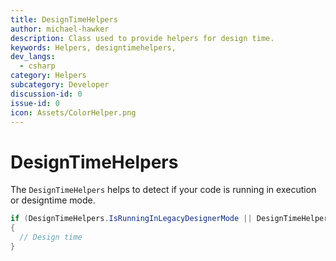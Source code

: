 ```yaml
---
title: DesignTimeHelpers
author: michael-hawker
description: Class used to provide helpers for design time.
keywords: Helpers, designtimehelpers,
dev_langs:
  - csharp
category: Helpers
subcategory: Developer
discussion-id: 0
issue-id: 0
icon: Assets/ColorHelper.png
---
```


# DesignTimeHelpers

The `DesignTimeHelpers` helps to detect if your code is running in execution or designtime mode.

```csharp
if (DesignTimeHelpers.IsRunningInLegacyDesignerMode || DesignTimeHelpers.IsRunningInEnhancedDesignerMode)
{
  // Design time
}
```

